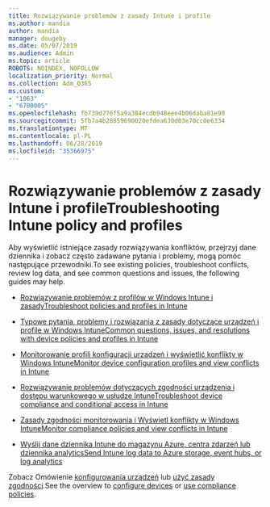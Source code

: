 ```yaml
---
title: Rozwiązywanie problemów z zasady Intune i profile
ms.author: mandia
author: mandia
manager: dougeby
ms.date: 05/07/2019
ms.audience: Admin
ms.topic: article
ROBOTS: NOINDEX, NOFOLLOW
localization_priority: Normal
ms.collection: Adm_O365
ms.custom:
- "1063"
- "6700005"
ms.openlocfilehash: fb739d776f5a9a384ecdb948eee4b06daba81e90
ms.sourcegitcommit: 5fb7a4b28859690020efdea630d03e70cc0e6334
ms.translationtype: MT
ms.contentlocale: pl-PL
ms.lasthandoff: 06/28/2019
ms.locfileid: "35366975"
---
```

# <a name="troubleshooting-intune-policy-and-profiles"></a><span data-ttu-id="9da62-102">Rozwiązywanie problemów z zasady Intune i profile</span><span class="sxs-lookup"><span data-stu-id="9da62-102">Troubleshooting Intune policy and profiles</span></span>

<span data-ttu-id="9da62-103">Aby wyświetlić istniejące zasady rozwiązywania konfliktów, przejrzyj dane dziennika i zobacz często zadawane pytania i problemy, mogą pomóc następujące przewodniki.</span><span class="sxs-lookup"><span data-stu-id="9da62-103">To see existing policies, troubleshoot conflicts, review log data, and see common questions and issues, the following guides may help.</span></span>

- [<span data-ttu-id="9da62-104">Rozwiązywanie problemów z profilów w Windows Intune i zasady</span><span class="sxs-lookup"><span data-stu-id="9da62-104">Troubleshoot policies and profiles in Intune</span></span>](https://docs.microsoft.com/intune/troubleshoot-policies-in-microsoft-intune)

- [<span data-ttu-id="9da62-105">Typowe pytania, problemy i rozwiązania z zasady dotyczące urządzeń i profile w Windows Intune</span><span class="sxs-lookup"><span data-stu-id="9da62-105">Common questions, issues, and resolutions with device policies and profiles in Intune</span></span>](https://docs.microsoft.com/intune/device-profile-troubleshoot)

- [<span data-ttu-id="9da62-106">Monitorowanie profili konfiguracji urządzeń i wyświetlić konflikty w Windows Intune</span><span class="sxs-lookup"><span data-stu-id="9da62-106">Monitor device configuration profiles and view conflicts in Intune</span></span>](https://docs.microsoft.com/intune/device-profile-monitor)

- [<span data-ttu-id="9da62-107">Rozwiązywanie problemów dotyczących zgodności urządzenia i dostępu warunkowego w usłudze Intune</span><span class="sxs-lookup"><span data-stu-id="9da62-107">Troubleshoot device compliance and conditional access in Intune</span></span>](https://docs.microsoft.com/intune/troubleshoot-conditional-access)

- [<span data-ttu-id="9da62-108">Zasady zgodności monitorowania i Wyświetl konflikty w Windows Intune</span><span class="sxs-lookup"><span data-stu-id="9da62-108">Monitor compliance policies and view conflicts in Intune</span></span>](https://docs.microsoft.com/intune/compliance-policy-monitor)

- [<span data-ttu-id="9da62-109">Wyślij dane dziennika Intune do magazynu Azure, centra zdarzeń lub dziennika analytics</span><span class="sxs-lookup"><span data-stu-id="9da62-109">Send Intune log data to Azure storage, event hubs, or log analytics</span></span>](https://docs.microsoft.com/intune/review-logs-using-azure-monitor)

<span data-ttu-id="9da62-110">Zobacz Omówienie [konfigurowania urządzeń](https://docs.microsoft.com/intune/device-profiles) lub [użyć zasady zgodności](https://docs.microsoft.com/intune/device-compliance-get-started).</span><span class="sxs-lookup"><span data-stu-id="9da62-110">See the overview to [configure devices](https://docs.microsoft.com/intune/device-profiles) or [use compliance policies](https://docs.microsoft.com/intune/device-compliance-get-started).</span></span>